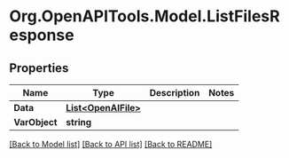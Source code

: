 # Org.OpenAPITools.Model.ListFilesResponse

## Properties

Name | Type | Description | Notes
------------ | ------------- | ------------- | -------------
**Data** | [**List&lt;OpenAIFile&gt;**](OpenAIFile.md) |  | 
**VarObject** | **string** |  | 

[[Back to Model list]](../README.md#documentation-for-models) [[Back to API list]](../README.md#documentation-for-api-endpoints) [[Back to README]](../README.md)

